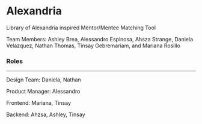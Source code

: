 # Alexandria
Library of Alexandria inspired Mentor/Mentee Matching Tool


Team Members: Ashley Brea, Alessandro Espinosa, Ahsza Strange, Daniela Velazquez, Nathan Thomas, Tinsay Gebremariam, and Mariana Rosillo




### Roles
--------------------------
Design Team: Daniela, Nathan

Product Manager: Alessandro

Frontend: Mariana, Tinsay

Backend: Ahzsa, Ashley, Tinsay
